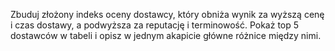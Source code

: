 Zbuduj złożony indeks oceny dostawcy, który obniża wynik za wyższą cenę i czas dostawy, a podwyższa za reputację i terminowość. Pokaż top 5 dostawców w tabeli i opisz w jednym akapicie główne różnice między nimi.
